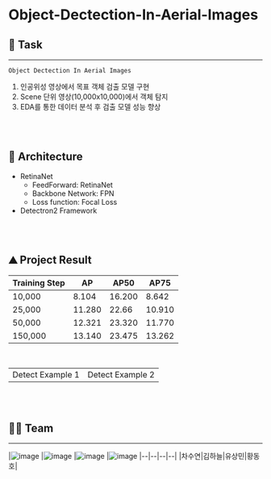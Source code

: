 ﻿# Object-Dectection-In-Aerial-Images

## 🏁 Task
---
`Object Dectection In Aerial Images`
1. 인공위성 영상에서 목표 객체 검출 모델 구현
2. Scene 단위 영상(10,000x10,000)에서 객체 탐지
3. EDA를 통한 데이터 분석 후 검출 모델 성능 향상

</br>
</br>

## 🧠 Architecture
- RetinaNet
    - FeedForward: RetinaNet
    - Backbone Network: FPN
    - Loss function: Focal Loss
- Detectron2 Framework

</br>
</br>

## ⛰ Project Result

|Training Step|AP|AP50|AP75|
|--|--|--|--|
|10,000|8.104|16.200|8.642|
|25,000|11.280|22.66|10.910|
|50,000|12.321|23.320|11.770|
|150,000|13.140|23.475|13.262|

</br>

|||
|--|--|
|Detect Example 1 |Detect Example 2|

</br>
</br>

## 👩‍🔬 Team
---
|![image](https://user-images.githubusercontent.com/84028683/146949450-631762f3-5fec-476e-9b47-e403348369cb.png)
|![image](https://user-images.githubusercontent.com/84028683/146949430-c0236586-bd6a-4dec-a59d-350a086a43c0.png)
|![image](https://user-images.githubusercontent.com/84028683/146949467-8503051e-da02-433f-bdc5-db2e00907f13.png)
|![image](https://user-images.githubusercontent.com/84028683/146949490-0bddd97b-57fa-4c73-922b-da87d30464ed.png)
|--|--|--|--|
|차수연|김하늘|유상민|황동호|
